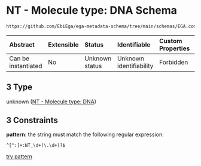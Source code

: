 # NT - Molecule type: DNA Schema

```txt
https://github.com/EbiEga/ega-metadata-schema/tree/main/schemas/EGA.common-definitions.json#/definitions/curie_refseq_pattern/oneOf/3
```



| Abstract            | Extensible | Status         | Identifiable            | Custom Properties | Additional Properties | Access Restrictions | Defined In                                                                                |
| :------------------ | :--------- | :------------- | :---------------------- | :---------------- | :-------------------- | :------------------ | :---------------------------------------------------------------------------------------- |
| Can be instantiated | No         | Unknown status | Unknown identifiability | Forbidden         | Allowed               | none                | [EGA.common-definitions.json*](../out/EGA.common-definitions.json "open original schema") |

## 3 Type

unknown ([NT - Molecule type: DNA](ega-12-definitions-refseq-accessions-data1098-curie-pattern-oneof-nt---molecule-type-dna.md))

## 3 Constraints

**pattern**: the string must match the following regular expression: 

```regexp
^[^:]+:NT_\d+(\.\d+)?$
```

[try pattern](https://regexr.com/?expression=%5E%5B%5E%3A%5D%2B%3ANT\_%5Cd%2B\(%5C.%5Cd%2B\)%3F%24 "try regular expression with regexr.com")
